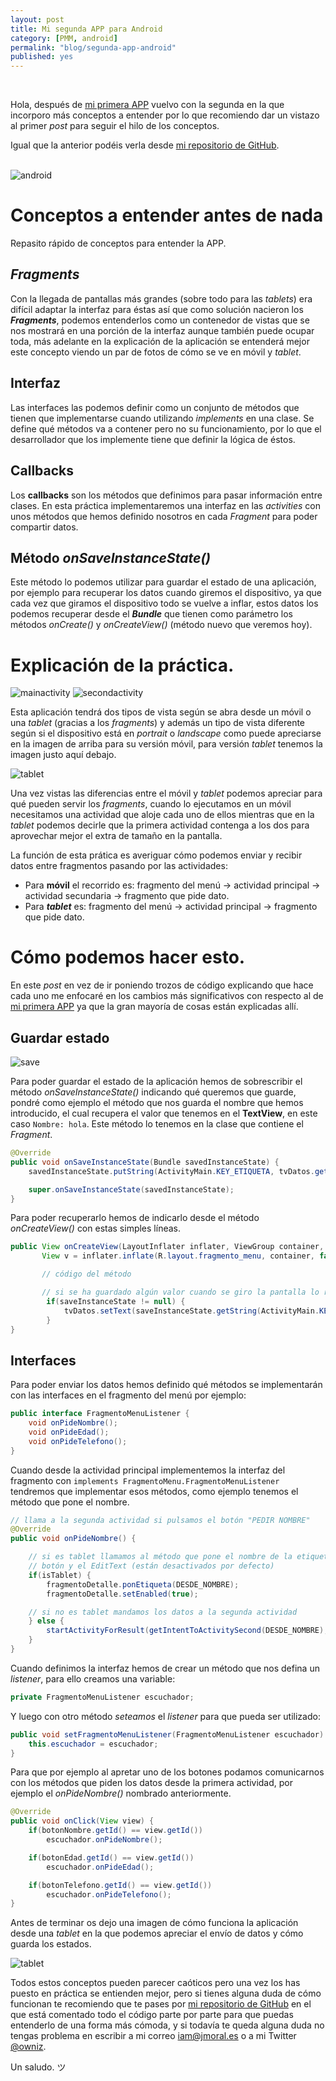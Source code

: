 ```yaml
---
layout: post
title: Mi segunda APP para Android
category: [PMM, android]
permalink: "blog/segunda-app-android"
published: yes
---
```


<br>

Hola, después de [mi primera APP](/blog/primera-app-android) vuelvo con la segunda en la que incorporo más conceptos a entender por lo que recomiendo dar un vistazo al primer *post* para seguir el hilo de los conceptos.

Igual que la anterior podéis verla desde [mi repositorio de GitHub](https://github.com/owniz/AndroidPractise2 "GitHub").

<br>

<img class="differentSize65" src="/assets/img/practica2pmm/android.png" alt="android" style="margin:auto; display:block;">

# Conceptos a entender antes de nada

Repasito rápido de conceptos para entender la APP.

## *Fragments*

Con la llegada de pantallas más grandes (sobre todo para las *tablets*) era difícil adaptar la interfaz para éstas así que como solución nacieron los ***Fragments***, podemos entenderlos como un contenedor de vistas que se nos mostrará en una porción de la interfaz aunque también puede ocupar toda, más adelante en la explicación de la aplicación se entenderá mejor este concepto viendo un par de fotos de cómo se ve en móvil y *tablet*.

## Interfaz

Las interfaces las podemos definir como un conjunto de métodos que tienen que implementarse cuando utilizando *implements* en una clase. Se define qué métodos va a contener pero no su funcionamiento, por lo que el desarrollador que los implemente tiene que definir la lógica de éstos.

## Callbacks

Los **callbacks** son los métodos que definimos para pasar información entre clases. En esta práctica implementaremos una interfaz en las *activities* con unos métodos que hemos definido nosotros en cada *Fragment* para poder compartir datos.

## Método *onSaveInstanceState()*

Este método lo podemos utilizar para guardar el estado de una aplicación, por ejemplo para recuperar los datos cuando giremos el dispositivo, ya que cada vez que giramos el dispositivo todo se vuelve a inflar, estos datos los podemos recuperar desde el ***Bundle*** que tienen como parámetro los métodos *onCreate()* y *onCreateView()* (método nuevo que veremos hoy).

# Explicación de la práctica.

<img class="inlinetwo" src="/assets/img/practica2pmm/main-movil.gif" alt="mainactivity">
<img class="inlinetwo" src="/assets/img/practica2pmm/second-movil.gif" alt="secondactivity">

Esta aplicación tendrá dos tipos de vista según se abra desde un móvil o una *tablet* (gracias a los *fragments*) y además un tipo de vista diferente según si el dispositivo está en *portrait* o *landscape* como puede apreciarse en la imagen de arriba para su versión móvil, para versión *tablet* tenemos la imagen justo aquí debajo.

![tablet](/assets/img/practica2pmm/main-tablet.gif "Tablet")

Una vez vistas las diferencias entre el móvil y *tablet* podemos apreciar para qué pueden servir los *fragments*, cuando lo ejecutamos en un móvil necesitamos una actividad que aloje cada uno de ellos mientras que en la *tablet* podemos decirle que la primera actividad contenga a los dos para aprovechar mejor el extra de tamaño en la pantalla.

La función de esta prática es averiguar cómo podemos enviar y recibir datos entre fragmentos pasando por las actividades:

* Para **móvil** el recorrido es: fragmento del menú -> actividad principal -> actividad secundaria -> fragmento que pide dato.
* Para ***tablet*** es: fragmento del menú -> actividad principal -> fragmento que pide dato.

# Cómo podemos hacer esto.

En este *post* en vez de ir poniendo trozos de código explicando que hace cada uno me enfocaré en los cambios más significativos con respecto al de [mi primera APP](/blog/primera-app-android) ya que la gran mayoría de cosas están explicadas allí.

## Guardar estado

<img class="differentSize50" src="/assets/img/practica2pmm/save.gif" alt="save" style="margin:auto; display:block;">

Para poder guardar el estado de la aplicación hemos de sobrescribir el método *onSaveInstanceState()* indicando qué queremos que guarde, pondré como ejemplo el método que nos guarda el nombre que hemos introducido, el cual recupera el valor que tenemos en el **TextView**, en este caso `Nombre: hola`. Este método lo tenemos en la clase que contiene el *Fragment*.

```java
@Override
public void onSaveInstanceState(Bundle savedInstanceState) {
    savedInstanceState.putString(ActivityMain.KEY_ETIQUETA, tvDatos.getText().toString());

    super.onSaveInstanceState(savedInstanceState);
}
```

Para poder recuperarlo hemos de indicarlo desde el método *onCreateView()* con estas simples líneas.

```java
public View onCreateView(LayoutInflater inflater, ViewGroup container, Bundle saveInstanceState) {
       View v = inflater.inflate(R.layout.fragmento_menu, container, false);

       // código del método

       // si se ha guardado algún valor cuando se giro la pantalla lo recuperamos
        if(saveInstanceState != null) {
            tvDatos.setText(saveInstanceState.getString(ActivityMain.KEY_ETIQUETA));
        }
}
```

## Interfaces

Para poder enviar los datos hemos definido qué métodos se implementarán con las interfaces en el fragmento del menú por ejemplo:

```java
public interface FragmentoMenuListener {
    void onPideNombre();
    void onPideEdad();
    void onPideTelefono();
}
```

Cuando desde la actividad principal implementemos la interfaz del fragmento con `implements FragmentoMenu.FragmentoMenuListener` tendremos que implementar esos métodos, como ejemplo tenemos el método que pone el nombre.

```java
// llama a la segunda actividad si pulsamos el botón "PEDIR NOMBRE"
@Override
public void onPideNombre() {

    // si es tablet llamamos al método que pone el nombre de la etiqueta y ademas activamos
    // botón y el EditText (están desactivados por defecto)
    if(isTablet) {
        fragmentoDetalle.ponEtiqueta(DESDE_NOMBRE);
        fragmentoDetalle.setEnabled(true);

    // si no es tablet mandamos los datos a la segunda actividad
    } else {
        startActivityForResult(getIntentToActivitySecond(DESDE_NOMBRE), REQUEST_CODE);
    }
}
```

Cuando definimos la interfaz hemos de crear un método que nos defina un *listener*, para ello creamos una variable:

```java
private FragmentoMenuListener escuchador;
```

Y luego con otro método *seteamos* el *listener* para que pueda ser utilizado:

```java
public void setFragmentoMenuListener(FragmentoMenuListener escuchador) {
    this.escuchador = escuchador;
}
```

Para que por ejemplo al apretar uno de los botones podamos comunicarnos con los métodos que piden los datos desde la primera actividad, por ejemplo el *onPideNombre()* nombrado anteriormente.

```java
@Override
public void onClick(View view) {
    if(botonNombre.getId() == view.getId())
        escuchador.onPideNombre();

    if(botonEdad.getId() == view.getId())
        escuchador.onPideEdad();

    if(botonTelefono.getId() == view.getId())
        escuchador.onPideTelefono();
}
```

Antes de terminar os dejo una imagen de cómo funciona la aplicación desde una *tablet* en la que podemos apreciar el envío de datos y cómo guarda los estados.

![tablet](/assets/img/practica2pmm/full-tablet.gif "Tablet")

Todos estos conceptos pueden parecer caóticos pero una vez los has puesto en práctica se entienden mejor, pero si tienes alguna duda de cómo funcionan te recomiendo que te pases por [mi repositorio de GitHub](https://github.com/owniz/AndroidPractise2 "GitHub") en el que está comentado todo el código parte por parte para que puedas entenderlo de una forma más cómoda, y si todavía te queda alguna duda no tengas problema en escribir a mi correo [iam@jmoral.es](mailto:iam@jmoral.es "iam@jmoral.es") o a mi Twitter [@owniz](https://twitter.com/owniz "Twitter").

Un saludo. ツ
